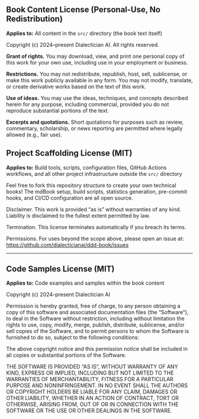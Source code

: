 ## Book Content License (Personal-Use, No Redistribution)

**Applies to:** All content in the `src/` directory (the book text itself)

Copyright (c) 2024–present Dialectician AI. All rights reserved.

**Grant of rights.** You may download, view, and print one personal copy of this work for your own use, including use in your employment or business.

**Restrictions.** You may not redistribute, republish, host, sell, sublicense, or make this work publicly available in any form. You may not modify, translate, or create derivative works based on the text of this work.

**Use of ideas.** You may use the ideas, techniques, and concepts described herein for any purpose, including commercial, provided you do not reproduce substantial portions of the text.

**Excerpts and quotations.** Short quotations for purposes such as review, commentary, scholarship, or news reporting are permitted where legally allowed (e.g., fair use).

## Project Scaffolding License (MIT)

**Applies to:** Build tools, scripts, configuration files, GitHub Actions workflows, and all other project infrastructure outside the `src/` directory

Feel free to fork this repository structure to create your own technical books! The mdBook setup, build scripts, statistics generation, pre-commit hooks, and CI/CD configuration are all open source.

Disclaimer. This work is provided “as is” without warranties of any kind. Liability is disclaimed to the fullest extent permitted by law.

Termination. This license terminates automatically if you breach its terms.

Permissions. For uses beyond the scope above, please open an issue at: https://github.com/dialecticianai/ddd-book/issues

---

## Code Samples License (MIT)

**Applies to:** Code examples and samples within the book content

Copyright (c) 2024–present Dialectician AI

Permission is hereby granted, free of charge, to any person obtaining a copy
of this software and associated documentation files (the “Software”), to deal
in the Software without restriction, including without limitation the rights
to use, copy, modify, merge, publish, distribute, sublicense, and/or sell
copies of the Software, and to permit persons to whom the Software is
furnished to do so, subject to the following conditions:

The above copyright notice and this permission notice shall be included in all
copies or substantial portions of the Software.

THE SOFTWARE IS PROVIDED “AS IS”, WITHOUT WARRANTY OF ANY KIND, EXPRESS OR
IMPLIED, INCLUDING BUT NOT LIMITED TO THE WARRANTIES OF MERCHANTABILITY,
FITNESS FOR A PARTICULAR PURPOSE AND NONINFRINGEMENT. IN NO EVENT SHALL THE
AUTHORS OR COPYRIGHT HOLDERS BE LIABLE FOR ANY CLAIM, DAMAGES OR OTHER
LIABILITY, WHETHER IN AN ACTION OF CONTRACT, TORT OR OTHERWISE, ARISING FROM,
OUT OF OR IN CONNECTION WITH THE SOFTWARE OR THE USE OR OTHER DEALINGS IN THE
SOFTWARE.

